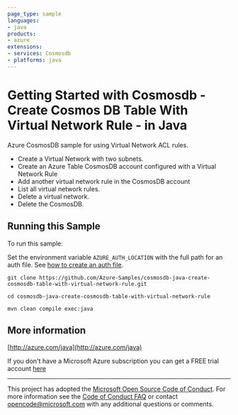 ```yaml
---
page_type: sample
languages:
- java
products:
- azure
extensions:
- services: Cosmosdb
- platforms: java
---
```


# Getting Started with Cosmosdb - Create Cosmos DB Table With Virtual Network Rule - in Java #


  Azure CosmosDB sample for using Virtual Network ACL rules.
   - Create a Virtual Network with two subnets.
   - Create an Azure Table CosmosDB account configured with a Virtual Network Rule
   - Add another virtual network rule in the CosmosDB account
   - List all virtual network rules.
   - Delete a virtual network.
   - Delete the CosmosDB.
 

## Running this Sample ##

To run this sample:

Set the environment variable `AZURE_AUTH_LOCATION` with the full path for an auth file. See [how to create an auth file](https://github.com/Azure/azure-libraries-for-java/blob/master/AUTH.md).

    git clone https://github.com/Azure-Samples/cosmosdb-java-create-cosmosdb-table-with-virtual-network-rule.git

    cd cosmosdb-java-create-cosmosdb-table-with-virtual-network-rule

    mvn clean compile exec:java

## More information ##

[http://azure.com/java](http://azure.com/java)

If you don't have a Microsoft Azure subscription you can get a FREE trial account [here](http://go.microsoft.com/fwlink/?LinkId=330212)

---

This project has adopted the [Microsoft Open Source Code of Conduct](https://opensource.microsoft.com/codeofconduct/). For more information see the [Code of Conduct FAQ](https://opensource.microsoft.com/codeofconduct/faq/) or contact [opencode@microsoft.com](mailto:opencode@microsoft.com) with any additional questions or comments.